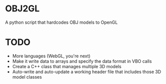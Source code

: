 # OBJ2GL
A python script that hardcodes OBJ models to OpenGL

# TODO
- More languages (WebGL, you're next)
- Make it write data to arrays and specify the data format in VBO calls
- Create a C++ class that manages multiple 3D models
- Auto-write and auto-update a working header file that includes those 3D model classes

